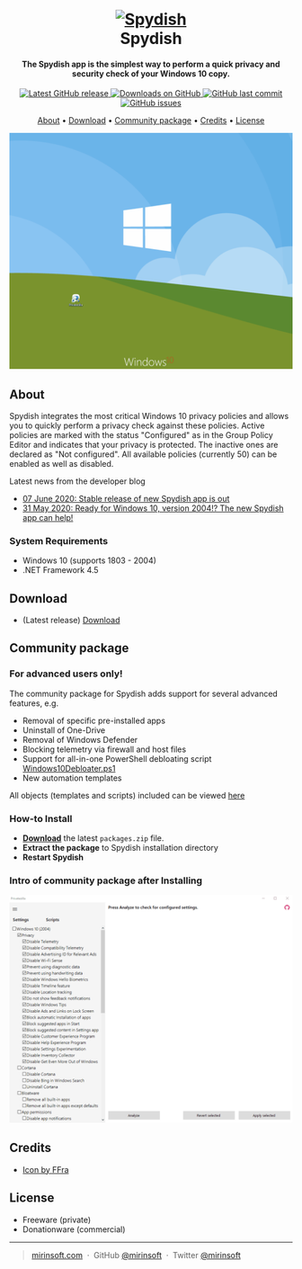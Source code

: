 
<h1 align="center">
  <br>
  <a href="http://www.mirinsoft.com"><img src="https://github.com/mirinsoft/spydish/blob/master/assets/icon.png" alt="Spydish" width="200"></a>
  <br>
  Spydish
  <br>
</h1>
<h4 align="center">The Spydish app is the simplest way to perform a quick privacy and security check of your Windows 10 copy.
</h4>

<p align="center">
<a href="https://github.com/mirinsoft/spydish/releases/latest" target="_blank">
<img alt="Latest GitHub release" src="https://img.shields.io/github/release/mirinsoft/spydish.svg?style=flat-square" />
</a>
	
<a href="https://github.com/mirinsoft/spydish/releases" target="_blank">
<img alt="Downloads on GitHub" src="https://img.shields.io/github/downloads/mirinsoft/spydish/total.svg?style=flat-square" />
</a>

<a href="https://github.com/mirinsoft/spydish/commits/master">
<img src="https://img.shields.io/github/last-commit/mirinsoft/spydish.svg?style=flat-square&logo=github&logoColor=white"
alt="GitHub last commit">
<a href="https://github.com/mirinsoft/burnbytes/issues">
<img src="https://img.shields.io/github/issues-raw/mirinsoft/spydish.svg?style=flat-square&logo=github&logoColor=white"
alt="GitHub issues">   
  
</p>

<p align="center">
  <a href="#about">About</a> •
  <a href="#download">Download</a> •
  <a href="#community-package">Community package</a> •
  <a href="#credits">Credits</a> •
  <a href="#license">License</a>
</p>

![intro](https://github.com/mirinsoft/spydish/blob/master/assets/intro.gif)

## About

Spydish integrates the most critical Windows 10 privacy policies and allows you to quickly perform a privacy check against these policies. Active policies are marked with the status "Configured" as in the Group Policy Editor and indicates that your privacy is protected. The inactive ones are declared as "Not configured". All available policies (currently 50) can be enabled as well as disabled.

Latest news from the developer blog
- [07 June 2020: Stable release of new Spydish app is out](https://www.mirinsoft.com/blog/19-apps/34-stable-release-of-new-spydish-app-is-out)
- [31 May 2020: Ready for Windows 10, version 2004!? The new Spydish app can help!](https://www.mirinsoft.com/blog/19-apps/33-check-your-privacy-state-with-spydish)

### System Requirements

- Windows 10 (supports 1803 - 2004)
- .NET Framework 4.5

## Download

- (Latest release) [Download](https://github.com/mirinsoft/spydish/releases)

## Community package
### For advanced users only!

The community package for Spydish adds support for several advanced features, e.g.
- Removal of specific pre-installed apps
- Uninstall of One-Drive
- Removal of Windows Defender
- Blocking telemetry via firewall and host files
- Support for all-in-one PowerShell debloating script [Windows10Debloater.ps1](https://github.com/Sycnex/Windows10Debloater)
- New automation templates					  

All objects (templates and scripts) included can be viewed [here](https://github.com/mirinsoft/spydish/tree/master/scripts)

### How-to Install
* **[Download](https://github.com/mirinsoft/spydish/blob/master/scripts/packages.zip)** the latest `packages.zip` file.
* **Extract the package** to Spydish installation directory
* **Restart Spydish**

### Intro of community package after Installing

![community-package](https://github.com/mirinsoft/spydish/blob/master/assets/community-pkg.gif)

## Credits

- [Icon by FFra](https://www.deviantart.com/ffra/art/MAXIMAL-Icons-Updated-387287801)

## License

- Freeware (private)
- Donationware (commercial)
---

> [mirinsoft.com](https://www.mirinsoft.com) &nbsp;&middot;&nbsp;
> GitHub [@mirinsoft](https://github.com/mirinsoft) &nbsp;&middot;&nbsp;
> Twitter [@mirinsoft](https://twitter.com/mirinsoft)
